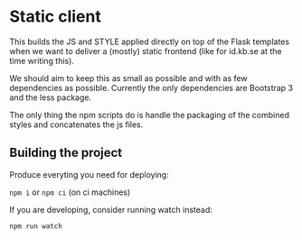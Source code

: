 # Static client

This builds the JS and STYLE applied directly on top of the Flask templates when we want to deliver a (mostly) static frontend (like for id.kb.se at the time writing this).

We should aim to keep this as small as possible and with as few dependencies as possible. Currently the only dependencies are Bootstrap 3 and the less package.

The only thing the npm scripts do is handle the packaging of the combined styles and concatenates the js files.

## Building the project

Produce everyting you need for deploying:

``npm i`` or ``npm ci`` (on ci machines)

If you are developing, consider running watch instead:

``npm run watch``
